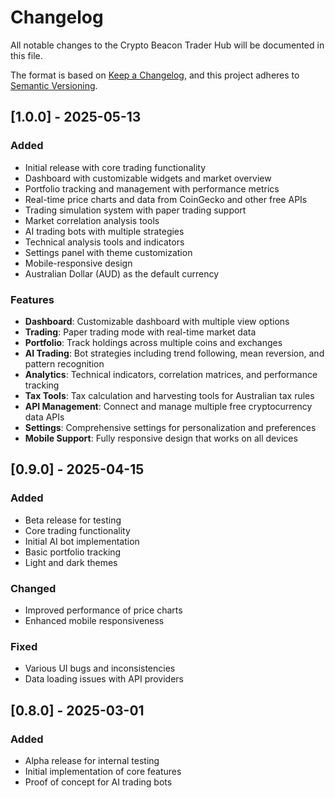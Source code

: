 
# Changelog

All notable changes to the Crypto Beacon Trader Hub will be documented in this file.

The format is based on [Keep a Changelog](https://keepachangelog.com/en/1.0.0/),
and this project adheres to [Semantic Versioning](https://semver.org/spec/v2.0.0.html).

## [1.0.0] - 2025-05-13

### Added
- Initial release with core trading functionality
- Dashboard with customizable widgets and market overview
- Portfolio tracking and management with performance metrics
- Real-time price charts and data from CoinGecko and other free APIs
- Trading simulation system with paper trading support
- Market correlation analysis tools
- AI trading bots with multiple strategies
- Technical analysis tools and indicators
- Settings panel with theme customization
- Mobile-responsive design
- Australian Dollar (AUD) as the default currency

### Features
- **Dashboard**: Customizable dashboard with multiple view options
- **Trading**: Paper trading mode with real-time market data
- **Portfolio**: Track holdings across multiple coins and exchanges
- **AI Trading**: Bot strategies including trend following, mean reversion, and pattern recognition
- **Analytics**: Technical indicators, correlation matrices, and performance tracking
- **Tax Tools**: Tax calculation and harvesting tools for Australian tax rules
- **API Management**: Connect and manage multiple free cryptocurrency data APIs
- **Settings**: Comprehensive settings for personalization and preferences
- **Mobile Support**: Fully responsive design that works on all devices

## [0.9.0] - 2025-04-15

### Added
- Beta release for testing
- Core trading functionality
- Initial AI bot implementation
- Basic portfolio tracking
- Light and dark themes

### Changed
- Improved performance of price charts
- Enhanced mobile responsiveness

### Fixed
- Various UI bugs and inconsistencies
- Data loading issues with API providers

## [0.8.0] - 2025-03-01

### Added
- Alpha release for internal testing
- Initial implementation of core features
- Proof of concept for AI trading bots

